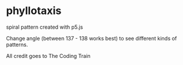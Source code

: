 # phyllotaxis
spiral pattern created with p5.js

Change angle (between 137 - 138 works best) to see different kinds of patterns.

All credit goes to The Coding Train
